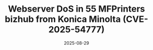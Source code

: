 ---
layout: redirect
title: "Webserver DoS in 55 MFPrinters bizhub from Konica Minolta (CVE-2025-54777)"
redirect_to: https://www.konicaminolta.com/global-en/security/advisory/pdf/km-2025-0004.pdf
excerpt: "Me and my friend Sergio found a DoS in 55 MFPrinters bizhub from Konica Minolta"
date: 2025-08-29
classes: wide
header:
  teaser: /assets/images/konica/konica.png
  teaser_home_page: true
categories:
  - CVE
tags:
  - Printers
---
